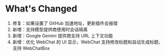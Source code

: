 # What's Changed

1. 修复：如果设置了 GitHub 加速地址，更新插件会报错
2. 新增：支持模型提供商使用时会话隔离
3. 新增：Google Gemini 提供商支持 URL 上下文功能
4. 新增：优化 WebChat 的 UI 显示，WebChat 支持修改标题和自动生成标题，支持 WebChatBox
